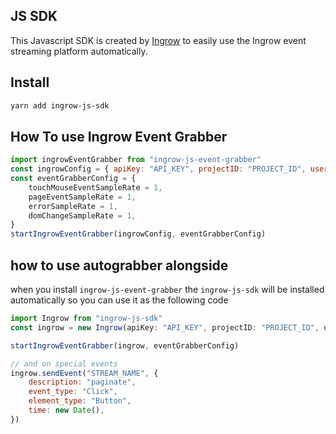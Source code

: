 ## JS SDK

This Javascript SDK is created by [Ingrow](https://ingrow.co) to easily use the Ingrow event streaming platform automatically.

## Install

```sh
yarn add ingrow-js-sdk
```

## How To use Ingrow Event Grabber
```js
import ingrowEventGrabber from "ingrow-js-event-grabber"
const ingrowConfig = { apiKey: "API_KEY", projectID: "PROJECT_ID", user: "" }
const eventGrabberConfig = {
    touchMouseEventSampleRate = 1, 
    pageEventSampleRate = 1,
    errorSampleRate = 1,
    domChangeSampleRate = 1,
}
startIngrowEventGrabber(ingrowConfig, eventGrabberConfig)
```

## how to use autograbber alongside
when you install `ingrow-js-event-grabber` the `ingrow-js-sdk` will be installed automatically so you can use it as the following code

```js
import Ingrow from "ingrow-js-sdk"
const ingrow = new Ingrow(apiKey: "API_KEY", projectID: "PROJECT_ID", user: "" )

startIngrowEventGrabber(ingrow, eventGrabberConfig)

// and on special events
ingrow.sendEvent("STREAM_NAME", {
    description: "paginate",
    event_type: "Click",
    element_type: "Button",
    time: new Date(),
})
```
